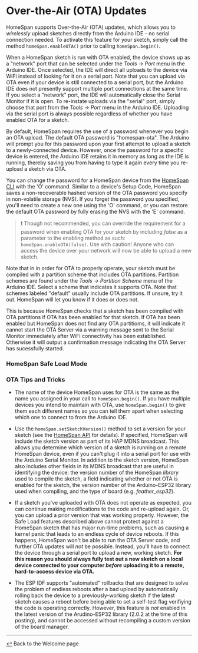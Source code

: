 # Over-the-Air (OTA) Updates

HomeSpan supports Over-the-Air (OTA) updates, which allows you to *wirelessly* upload sketches directly from the Arduino IDE - no serial connection needed.  To activate this feature for your sketch, simply call the method `homeSpan.enableOTA()` prior to calling `homeSpan.begin()`.

When a HomeSpan sketch is run with OTA enabled, the device shows up as a "network" port that can be selected under the *Tools → Port* menu in the Arduino IDE.  Once selected, the IDE will direct all uploads to the device via WiFi instead of looking for it on a serial port.  Note that you can upload via OTA even if your device is still connected to a serial port, but the Arduino IDE does not presently support multiple port connections at the same time.  If you select a "network" port, the IDE will automatically close the Serial Monitor if it is open.  To re-instate uploads via the "serial" port, simply choose that port from the *Tools → Port* menu in the Arduino IDE.  Uploading via the serial port is always possible regardless of whether you have enabled OTA for a sketch.

By default, HomeSpan requires the use of a password whenever you begin an OTA upload.  The default OTA password is "homespan-ota".  The Arduino will prompt you for this password upon your first attempt to upload a sketch to a newly-connected device.  However, once the password for a specific device is entered, the Arduino IDE retains it in memory as long as the IDE is running, thereby saving you from having to type it again every time you re-upload a sketch via OTA.

You can change the password for a HomeSpan device from the [HomeSpan CLI](CLI.md) with the 'O' command.  Similar to a device's Setup Code, HomeSpan saves a non-recoverable hashed version of the OTA password you specify in non-volatile storage (NVS).  If you forget the password you specified, you'll need to create a new one using the 'O' command, or you can restore the default OTA password by fully erasing the NVS with the 'E' command.

> :exclamation: Though not recommended, you can override the requirement for a password when enabling OTA for your sketch by including *false* as a parameter to the enabling method as such: `homeSpan.enableOTA(false)`.  Use with caution!  Anyone who can access the device over your network will now be able to upload a new sketch.

Note that in in order for OTA to properly operate, your sketch must be compiled with a partition scheme that includes OTA partitions.  Partition schemes are found under the *Tools → Partition Scheme* menu of the Arduino IDE.  Select a scheme that indicates it supports OTA.  Note that schemes labeled "default" usually include OTA partitions.  If unsure, try it out.  HomeSpan will let you know if it does or does not.

This is because HomeSpan checks that a sketch has been compiled with OTA partitions if OTA has been enabled for that sketch.  If OTA has been enabled but HomeSpan does not find any OTA partitioms, it will indicate it cannot start the OTA Server via a warning message sent to the Serial Monitor immediately after WiFi connectivity has been established.  Otherwise it will output a confirmation message indicating the OTA Server has sucessfully started.

### HomeSpan Safe Load Mode

### OTA Tips and Tricks

* The name of the device HomeSpan uses for OTA is the same as the name you assigned in your call to `homeSpan.begin()`.  If you have multiple devices you intend to maintain with OTA, use `homeSpan.begin()` to give them each different names so you can tell them apart when selecting which one to connect to from the Arduino IDE.

* Use the `homeSpan.setSketchVersion()` method to set a version for your sketch (see the [HomeSpan API](Reference.md) for details).  If specified, HomeSpan will include the sketch version as part of its HAP MDNS broadcast.  This allows you determine which version of a sketch is running on a remote HomeSpan device, even if you can't plug it into a serial port for use with the Arduino Serial Monitor.  In addition to the sketch version, HomeSpan also includes other fields in its MDNS broadcast that are useful in identifying the device: the version number of the HomeSpan *library* used to compile the sketch, a field indicating whether or not OTA is enabled for the sketch, the version number of the Arduino-ESP32 library used when compiling, and the type of board (e.g. *feather_esp32*).

* If a sketch you've uploaded with OTA does not operate as expected, you can continue making modifications to the code and re-upload again.  Or, you can upload a prior version that was working properly.  However, the Safe Load features described above cannot protect against a HomeSpan sketch that has major run-time problems, such as causing a kernel panic that leads to an endless cycle of device reboots.  If this happens, HomeSpan won't be able to run the OTA Server code, and further OTA updates will *not* be possible.  Instead, you'll have to connect the device through a serial port to upload a new, working sketch.  **For this reason you should always fully test out a new sketch on a local device connected to your computer *before* uploading it to a remote, hard-to-access device via OTA.**

* The ESP IDF supports "automated" rollbacks that are designed to solve the problem of endless reboots after a bad upload by automatically rolling back the device to a previously-working sketch if the latest sketch causes a reboot before being able to set a self-test flag verifiying the code is operating correctly.  However, this feature is *not* enabled in the latest version of the Arudino-ESP32 library (2.0.2 at the time of this posting), and cannot be accessed without recompiling a custom version of the board manager.

---

[↩️](README.md) Back to the Welcome page


